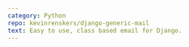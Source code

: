 ```yaml
---
category: Python
repo: kevinrenskers/django-generic-mail
text: Easy to use, class based email for Django.
---
```

